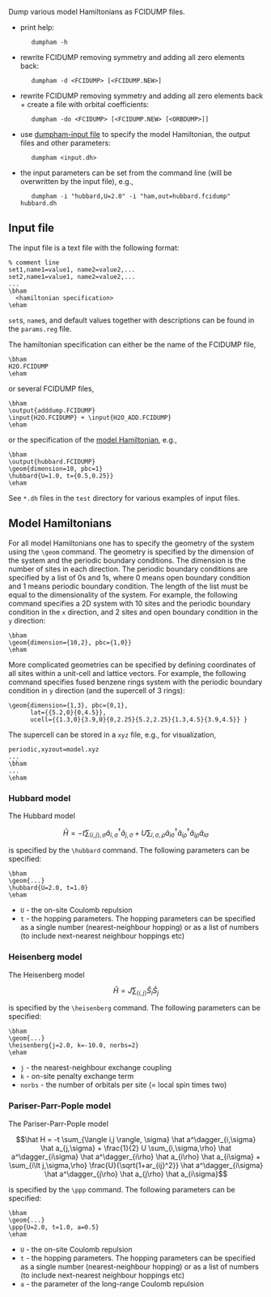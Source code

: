 Dump various model Hamiltonians as FCIDUMP files.

  *  print help:

            dumpham -h

  *  rewrite FCIDUMP removing symmetry and adding all zero elements back:
  
            dumpham -d <FCIDUMP> [<FCIDUMP.NEW>]
        

  *  rewrite FCIDUMP removing symmetry and adding all zero elements back + create a file with orbital coefficients:
  

            dumpham -do <FCIDUMP> [<FCIDUMP.NEW> [<ORBDUMP>]]
        

  *  use [dumpham-input file](#input-file) to specify the model Hamiltonian, the output files and other parameters:
  

            dumpham <input.dh>


  *  the input parameters can be set from the command line (will be overwritten by the input file), e.g.,
    
  
            dumpham -i "hubbard,U=2.0" -i "ham,out=hubbard.fcidump" hubbard.dh


## Input file


The input file is a text file with the following format:

    % comment line
    set1,name1=value1, name2=value2,...
    set2,name1=value1, name2=value2,...
    ...
    \bham
      <hamiltonian specification>
    \eham

`set`s, `name`s, and default values together with descriptions can be found in the `params.reg` file.

The hamiltonian specification can either be the name of the FCIDUMP file,

    \bham
    H2O.FCIDUMP
    \eham
or several FCIDUMP files,
      
    \bham
    \output{adddump.FCIDUMP}
    \input{H2O.FCIDUMP} + \input{H2O_ADD.FCIDUMP}
    \eham     
or the specification of the [model Hamiltonian](#model-hamiltonians), e.g.,

    \bham
    \output{hubbard.FCIDUMP}
    \geom{dimension=10, pbc=1}
    \hubbard{U=1.0, t={0.5,0.25}}
    \eham

See `*.dh` files in the `test` directory for various examples of input files.

## Model Hamiltonians

For all model Hamiltonians one has to specify the geometry of the system using the `\geom` command. The geometry is specified by the dimension of the system and the periodic boundary conditions. The dimension is the number of sites in each direction. The periodic boundary conditions are specified by a list of 0s and 1s, where 0 means open boundary condition and 1 means periodic boundary condition. The length of the list must be equal to the dimensionality of the system. For example, the following command specifies a 2D system with 10 sites and the periodic boundary condition in the `x` direction, and 2 sites and open boundary condition in the `y` direction:

    \bham  
    \geom{dimension={10,2}, pbc={1,0}}
    \eham

More complicated geometries can be specified by defining coordinates of all sites within a unit-cell and lattice vectors. For example, the following command specifies fused benzene rings system with the periodic boundary condition in `y` direction (and the supercell of 3 rings):

    \geom{dimension={1,3}, pbc={0,1},
          lat={{5.2,0}{0,4.5}},
          ucell={{1.3,0}{3.9,0}{0,2.25}{5.2,2.25}{1.3,4.5}{3.9,4.5}} }

The supercell can be stored in a `xyz` file, e.g., for visualization,

    periodic,xyzout=model.xyz
    ...
    \bham
    ...
    \eham

### Hubbard model

The Hubbard model 
```math
\hat H = -t \sum_{\langle i,j \rangle, \sigma} \hat a^\dagger_{i,\sigma} \hat a_{j,\sigma} + U \sum_{i,\sigma,\rho} \hat a^\dagger_{i\sigma} \hat a^\dagger_{i\rho} \hat a_{i\rho} \hat a_{i\sigma}
```
is specified by the `\hubbard` command. The following parameters can be specified:

    \bham
    \geom{...}
    \hubbard{U=2.0, t=1.0}
    \eham

* `U` - the on-site Coulomb repulsion
* `t` - the hopping parameters. The hopping parameters can be specified as a single number (nearest-neighbour hopping) or as a list of numbers (to include next-nearest neighbour hoppings etc)

### Heisenberg model

The Heisenberg model
```math
\hat H = J \sum_{\langle i,j \rangle} \hat S_i \hat S_j
```
is specified by the `\heisenberg` command. The following parameters can be specified:

    \bham
    \geom{...}
    \heisenberg{j=2.0, k=-10.0, norbs=2}
    \eham

* `j` - the nearest-neighbour exchange coupling
* `k` - on-site penalty exchange term
* `norbs` - the number of orbitals per site (= local spin times two)

### Pariser-Parr-Pople model

The Pariser-Parr-Pople model
```math
\hat H = -t \sum_{\langle i,j \rangle, \sigma} \hat a^\dagger_{i,\sigma} \hat a_{j,\sigma} + \frac{1}{2} U \sum_{i,\sigma,\rho} \hat a^\dagger_{i\sigma} \hat a^\dagger_{i\rho} \hat a_{i\rho} \hat a_{i\sigma}
 + \sum_{i\lt j,\sigma,\rho} \frac{U}{\sqrt{1+ar_{ij}^2}} \hat a^\dagger_{i\sigma} \hat a^\dagger_{j\rho} \hat a_{j\rho} \hat a_{i\sigma}
```
is specified by the `\ppp` command. The following parameters can be specified:

    \bham
    \geom{...}
    \ppp{U=2.0, t=1.0, a=0.5}
    \eham

* `U` - the on-site Coulomb repulsion
* `t` - the hopping parameters. The hopping parameters can be specified as a single number (nearest-neighbour hopping) or as a list of numbers (to include next-nearest neighbour hoppings etc)
* `a` - the parameter of the long-range Coulomb repulsion
